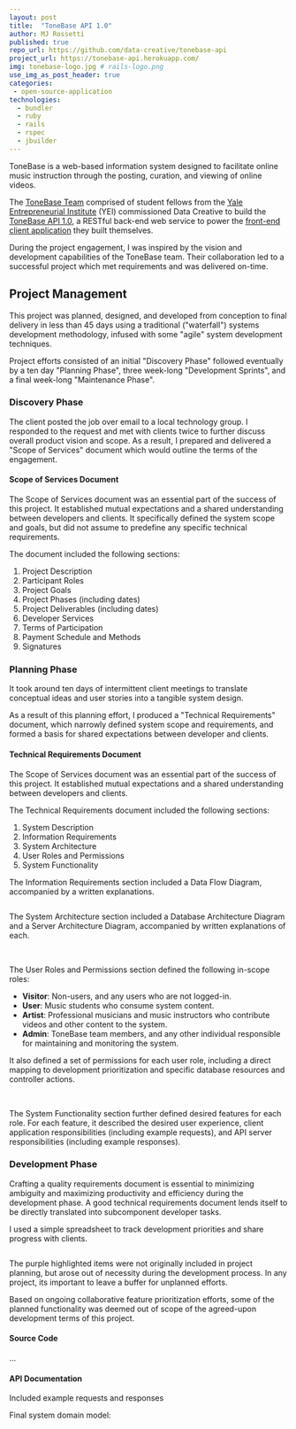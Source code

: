 ```yaml
---
layout: post
title:  "ToneBase API 1.0"
author: MJ Rossetti
published: true
repo_url: https://github.com/data-creative/tonebase-api
project_url: https://tonebase-api.herokuapp.com/
img: tonebase-logo.jpg # rails-logo.png
use_img_as_post_header: true
categories:
 - open-source-application
technologies:
  - bundler
  - ruby
  - rails
  - rspec
  - jbuilder
---
```


ToneBase is a web-based information system designed to facilitate online music instruction through the posting, curation, and viewing of online videos.

The [ToneBase Team](https://twitter.com/tonebaseteam) comprised of student fellows from the [Yale Entrepreneurial Institute](https://www.city.yale.edu/) (YEI) commissioned Data Creative to build the [ToneBase API 1.0](https://tonebase-api.herokuapp.com/), a RESTful back-end web service to power the [front-end client application](https://tonebase.co/) they built themselves.

During the project engagement, I was inspired by the vision and development capabilities of the ToneBase team. Their collaboration led to a successful project which met requirements and was delivered on-time.

## Project Management

This project was planned, designed, and developed from conception to final delivery in less than 45 days using a traditional ("waterfall") systems development methodology, infused with some "agile" system development techniques.

Project efforts consisted of an initial "Discovery Phase" followed eventually by a ten day "Planning Phase", three week-long "Development Sprints", and a final week-long "Maintenance Phase".

### Discovery Phase

The client posted the job over email to a local technology group. I responded to the request and met with clients twice to further discuss overall product vision and scope. As a result, I prepared and delivered a "Scope of Services" document which would outline the terms of the engagement.

#### Scope of Services Document

The Scope of Services document was an essential part of the success of this project. It established mutual expectations and a shared understanding between developers and clients. It specifically defined the system scope and goals, but did not assume to predefine any specific technical requirements.

The document included the following sections:

  1. Project Description
  2. Participant Roles
  3. Project Goals
  4. Project Phases (including dates)
  5. Project Deliverables (including dates)
  6. Developer Services
  7. Terms of Participation
  8. Payment Schedule and Methods
  9. Signatures

### Planning Phase

It took around ten days of intermittent client meetings to translate conceptual ideas and user stories into a tangible system design.

As a result of this planning effort, I produced a "Technical Requirements" document, which narrowly defined system scope and requirements, and formed a basis for shared expectations between developer and clients.

#### Technical Requirements Document

The Scope of Services document was an essential part of the success of this project. It established mutual expectations and a shared understanding between developers and clients.

The Technical Requirements document included the following sections:

  1. System Description
  2. Information Requirements
  3. System Architecture
  4. User Roles and Permissions
  5. System Functionality

The Information Requirements section included a Data Flow Diagram, accompanied by a written explanations.

<img class="img-responsive" src="{{ site.base_url }}/assets/img/posts/tonebase-req-data-flow-diagram.png" alt="">

The System Architecture section included a Database Architecture Diagram and a Server Architecture Diagram, accompanied by written explanations of each.

<img class="img-responsive" src="{{ site.base_url }}/assets/img/posts/tonebase-req-database-architecture-diagram.png" alt="">

<img class="img-responsive" src="{{ site.base_url }}/assets/img/posts/tonebase-req-server-architecture-diagram.png" alt="">

The User Roles and Permissions section defined the following in-scope roles:

  + **Visitor**: Non-users, and any users who are not logged-in.
  + **User**: Music students who consume system content.
  + **Artist**: Professional musicians and music instructors who contribute videos and other content to the system.
  + **Admin**: ToneBase team members, and any other individual responsible for maintaining and monitoring the system.

It also defined a set of permissions for each user role, including a direct mapping to development prioritization and specific database resources and controller actions.

<img class="img-responsive" src="{{ site.base_url }}/assets/img/posts/tonebase-req-permissions-visitor.png" alt="">

<img class="img-responsive" src="{{ site.base_url }}/assets/img/posts/tonebase-req-permissions-user.png" alt="">

<img class="img-responsive" src="{{ site.base_url }}/assets/img/posts/tonebase-req-permissions-artist.png" alt="">

<img class="img-responsive" src="{{ site.base_url }}/assets/img/posts/tonebase-req-permissions-admin.png" alt="">

The System Functionality section further defined desired features for each role. For each feature, it described the desired user experience, client application responsibilities (including example requests), and API server responsibilities (including example responses).

### Development Phase

Crafting a quality requirements document is essential to minimizing ambiguity and maximizing productivity and efficiency during the development phase. A good technical requirements document lends itself to be directly translated into subcomponent developer tasks.

I used a simple spreadsheet to track development priorities and share progress with clients.

<img class="img-responsive" src="{{ site.base_url }}/assets/img/posts/tonebase-dev-priorities.png" alt="">

The purple highlighted items were not originally included in project planning, but arose out of necessity during the development process. In any project, its important to leave a buffer for unplanned efforts.






Based on ongoing collaborative feature prioritization efforts, some of the planned functionality was deemed out of scope of the agreed-upon development terms of this project.

#### Source Code

...

#### API Documentation


Included example requests and responses

Final system domain model:

<img class="img-responsive" src="{{ site.base_url }}/assets/img/posts/tonebase-final-erd.png" alt="">
